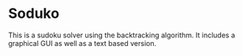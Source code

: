 # Soduko
This is a sudoku solver using the backtracking algorithm. It includes a graphical GUI as well as a text based version.
